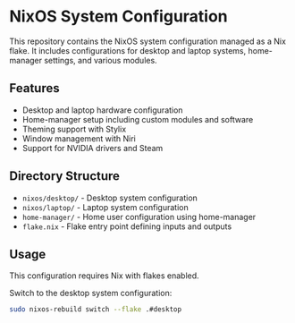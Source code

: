 # NixOS System Configuration

This repository contains the NixOS system configuration managed as a Nix flake. It includes configurations for desktop and laptop systems, home-manager settings, and various modules.

## Features

- Desktop and laptop hardware configuration
- Home-manager setup including custom modules and software
- Theming support with Stylix
- Window management with Niri
- Support for NVIDIA drivers and Steam

## Directory Structure

- `nixos/desktop/` - Desktop system configuration
- `nixos/laptop/` - Laptop system configuration
- `home-manager/` - Home user configuration using home-manager
- `flake.nix` - Flake entry point defining inputs and outputs

## Usage

This configuration requires Nix with flakes enabled.

Switch to the desktop system configuration:

```bash
sudo nixos-rebuild switch --flake .#desktop
